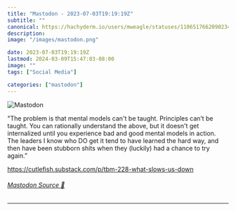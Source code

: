 ```yaml
---
title: "Mastodon - 2023-07-03T19:19:19Z"
subtitle: ""
canonical: https://hachyderm.io/users/mweagle/statuses/110651766209023429
description:
image: "/images/mastodon.png"

date: 2023-07-03T19:19:19Z
lastmod: 2024-03-09T15:47:03-08:00
image: ""
tags: ["Social Media"]

categories: ["mastodon"]
---
```

![Mastodon](/images/mastodon.png)

<p>&quot;The problem is that mental models can&#39;t be taught. Principles can’t be taught. You can rationally understand the above, but it doesn&#39;t get internalized until you experience bad and good mental models in action. The leaders I know who DO get it tend to have learned the hard way, and then have been stubborn shits when they (luckily) had a chance to try again.”</p><p><a href="https://cutlefish.substack.com/p/tbm-228-what-slows-us-down" target="_blank" rel="nofollow noopener noreferrer" translate="no"><span class="invisible">https://</span><span class="ellipsis">cutlefish.substack.com/p/tbm-2</span><span class="invisible">28-what-slows-us-down</span></a></p>


###### [Mastodon Source 🐘](https://hachyderm.io/@mweagle/110651766209023429)

___
